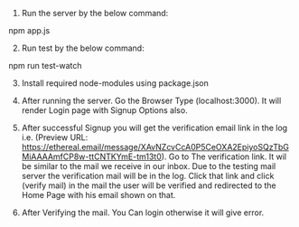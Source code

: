1. Run the server by the below command:

npm app.js

2. Run test by the below command:

npm run test-watch

3. Install required node-modules using package.json

4. After running the server. Go the Browser Type (localhost:3000). It will render Login page with Signup Options also.

5. After successful Signup you will get the verification email link in the log i.e. (Preview URL: https://ethereal.email/message/XAvNZcvCcA0P5CeOXA2EpiyoSQzTbGMiAAAAmfCP8w-ttCNTKYmE-tm13t0). Go to The verification link. It wil be similar to the mail we receive in our inbox. Due to the testing mail server the verification mail will be in the log. Click that link and click (verify mail) in the mail the user will be verified and redirected to the Home Page with his email shown on that.

6. After Verifying the mail. You Can login otherwise it will give error. 
